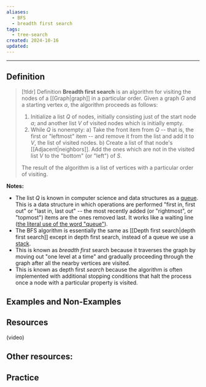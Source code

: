 ```yaml
---
aliases:
  - BFS
  - breadth first search
tags:
  - tree-search
created: 2024-10-16
updated:
---
```

---
## Definition 

> [!tldr] Definition
> **Breadth first search** is an algorithm for visiting the nodes of a [[Graph|graph]] in a particular order. Given a graph $G$ and a starting vertex $a$, the algorithm proceeds as follows: 
> 
> 1. Initialize a list $Q$ of nodes, initially consisting just of the start node $a$; and another list $V$ of visited nodes which is initially empty. 
> 2. While $Q$ is nonempty:
> 	a) Take the front item from $Q$ -- that is, the first or "leftmost" item -- and remove it from the list and add it to $V$, the list of visited nodes. 
> 	b) Create a list of that node's [[Adjacent|neighbors]]. Add the ones which are not in the visited list $V$ to the "bottom" (or "left") of $S$. 
> 	
>The result of the algorithm is a list of vertices with a particular order of visiting. 

**Notes:**
- The list $Q$ is known in computer science and data structures as a [queue](https://www.geeksforgeeks.org/queue-data-structure/). This is a data structure in which operations are performed "first in, first out" or "last in, last out" -- the most recently added (or "rightmost", or "topmost") items are the ones removed last. It works like a waiting line ([the literal use of the word "queue"](https://www.merriam-webster.com/dictionary/queue)). 
- The BFS algorithm is essentially the same as [[Depth first search|depth first search]] except in depth first search, instead of a queue we use a [stack](https://www.geeksforgeeks.org/stack-data-structure/). 
- This is known as *breadth first* search because it traverses the graph by moving out "one level at a time" and gradually proceeding through the graph after all the nearby vertices are visited. 
- This is known as depth first *search* because the algorithm is often implemented with additional stopping conditions that halt the process once a node with a particular property is visited. 

## Examples and Non-Examples

## Resources 

(video)

Other resources: 
- 

## Practice 
